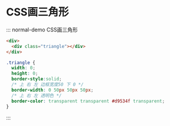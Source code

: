 # CSS画三角形

::: normal-demo CSS画三角形
```html
<div>
  <div class="triangle"></div>
</div>
```

```css
.triangle {
  width: 0;
  height: 0;
  border-style:solid;
  /* 上 右 左 边框宽度50 下 0 */
  border-width: 0 50px 50px 50px;
  /* 上 右 左 透明色 */
  border-color: transparent transparent #d9534f transparent;
}
```

:::

